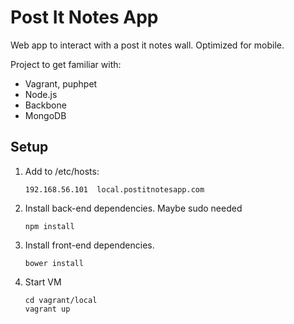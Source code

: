 # Post It Notes App

Web app to interact with a post it notes wall. Optimized for mobile.

Project to get familiar with:

* Vagrant, puphpet
* Node.js
* Backbone
* MongoDB

## Setup

1. Add to /etc/hosts:

    ```
    192.168.56.101  local.postitnotesapp.com
    ```

2. Install back-end dependencies. Maybe sudo needed

    ```
    npm install
    ```

3. Install front-end dependencies.

    ```
    bower install
    ```

4. Start VM

    ```
    cd vagrant/local
    vagrant up
    ```


